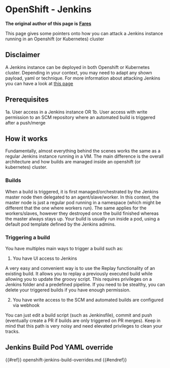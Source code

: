 # OpenShift - Jenkins

**The original author of this page is** [**Fares**](https://www.linkedin.com/in/fares-siala/)

This page gives some pointers onto how you can attack a Jenkins instance running in an Openshift (or Kubernetes) cluster

## Disclaimer

A Jenkins instance can be deployed in both Openshift or Kubernetes cluster. Depending in your context, you may need to adapt any shown payload, yaml or technique. For more information about attacking Jenkins you can have a look at [this page](../../../pentesting-ci-cd/jenkins-security/)

## Prerequisites

1a. User access in a Jenkins instance OR 1b. User access with write permission to an SCM repository where an automated build is triggered after a push/merge

## How it works

Fundamentally, almost everything behind the scenes works the same as a regular Jenkins instance running in a VM. The main difference is the overall architecture and how builds are managed inside an openshift (or kubernetes) cluster.

### Builds

When a build is triggered, it is first managed/orchestrated by the Jenkins master node then delegated to an agent/slave/worker. In this context, the master node is just a regular pod running in a namespace (which might be different that the one where workers run). The same applies for the workers/slaves, however they destroyed once the build finished whereas the master always stays up. Your build is usually run inside a pod, using a default pod template defined by the Jenkins admins.

### Triggering a build

You have multiples main ways to trigger a build such as:

1. You have UI access to Jenkins

A very easy and convenient way is to use the Replay functionality of an existing build. It allows you to replay a previously executed build while allowing you to update the groovy script. This requires privileges on a Jenkins folder and a predefined pipeline. If you need to be stealthy, you can delete your triggered builds if you have enough permission.

2. You have write access to the SCM and automated builds are configured via webhook

You can just edit a build script (such as Jenkinsfile), commit and push (eventually create a PR if builds are only triggered on PR merges). Keep in mind that this path is very noisy and need elevated privileges to clean your tracks.

## Jenkins Build Pod YAML override

{{#ref}}
openshift-jenkins-build-overrides.md
{{#endref}}



